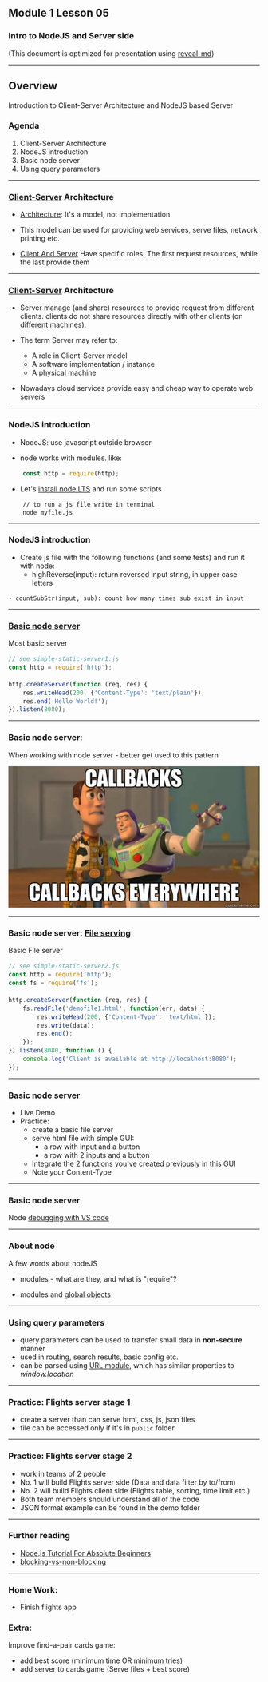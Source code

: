 ## Module 1 Lesson 05
### Intro to NodeJS and Server side
(This document is optimized for presentation using [reveal-md](https://github.com/webpro/reveal-md))

---

## Overview
Introduction to Client-Server Architecture and NodeJS based Server 

### Agenda

1. Client-Server Architecture
2. NodeJS introduction
3. Basic node server
4. Using query parameters

---

### [Client-Server](https://en.wikipedia.org/wiki/Client%E2%80%93server_model) Architecture

- [Architecture](https://www.quora.com/What-is-the-difference-between-architecture-and-protocol-software):  It's a model, not implementation
<!-- .element: class="fragment" -->

- This model can be used for providing web services, serve files, network printing etc. 
<!-- .element: class="fragment" -->

- [Client And Server](https://en.wikipedia.org/wiki/Client%E2%80%93server_model)
Have specific roles: The first request resources, while the last provide them
<!-- .element: class="fragment" -->


---

### [Client-Server](https://en.wikipedia.org/wiki/Client%E2%80%93server_model) Architecture

- Server manage (and share) resources to provide request from different clients.
clients do not share resources directly with other clients (on different machines).
<!-- .element: class="fragment" -->

- The term Server may refer to<!-- .element: class="fragment" -->:
    - A role in Client-Server model <!-- .element: class="fragment" -->
    - A software implementation / instance <!-- .element: class="fragment" -->
    - A physical machine <!-- .element: class="fragment" -->

- Nowadays cloud services provide easy and cheap way to operate web servers
<!-- .element: class="fragment" -->

---

### NodeJS introduction

 - NodeJS: use javascript outside browser
 <!-- .element: class="fragment" -->

 - node works with modules. like: 
 <!-- .element: class="fragment" -->
```js
    const http = require(http);
```
<!-- .element: class="fragment" -->

 - Let's [install node LTS](https://nodejs.org/en/) and run some scripts
<!-- .element: class="fragment" -->
``` terminal
    // to run a js file write in terminal
    node myfile.js
```
<!-- .element: class="fragment" -->
---

### NodeJS introduction

 - Create js file with the following functions (and some tests) and run it with node:
    <!-- .element: class="fragment" -->
    - highReverse(input): return reversed input string, in upper case letters
<!-- .element: class="fragment" -->
    - countSubStr(input, sub): count how many times sub exist in input
<!-- .element: class="fragment" -->
 
---

### [Basic node server](https://www.w3schools.com/nodejs/default.asp)
Most basic server
```js
// see simple-static-server1.js
const http = require('http');

http.createServer(function (req, res) {
    res.writeHead(200, {'Content-Type': 'text/plain'});
    res.end('Hello World!');
}).listen(8080);

```
---

### Basic node server: 

When working with node server - better get used to this pattern
<div>
    <img src="./assets/callbacks_everywhere.jpg">
</div>


---

### Basic node server: [File serving](https://www.w3schools.com/nodejs/nodejs_filesystem.asp)

Basic File server

```js
// see simple-static-server2.js
const http = require('http');
const fs = require('fs');

http.createServer(function (req, res) {
    fs.readFile('demofile1.html', function(err, data) {
        res.writeHead(200, {'Content-Type': 'text/html'});
        res.write(data);
        res.end();
    });
}).listen(8080, function () {
    console.log('Client is available at http://localhost:8080');
});


```

---

### Basic node server
- Live Demo
- Practice: 
    - create a basic file server
    - serve html file with simple GUI: 
        - a row with input and a button
        - a row with 2 inputs and a button
    - Integrate the 2 functions you've created previously in this GUI
    - Note your Content-Type


---

### Basic node server
Node [debugging with VS code](https://code.visualstudio.com/docs/nodejs/nodejs-tutorial)

---


### About node
A few words about nodeJS
- modules - what are they, and what is "require"?
<!-- .element: class="fragment" -->

- modules and [global objects](https://nodejs.org/api/globals.html)
<!-- .element: class="fragment" -->


---

### Using query parameters
- query parameters can be used to transfer small data in **non-secure** manner
- used in routing, search results, basic config etc.
- can be parsed using [URL module](https://www.w3schools.com/nodejs/nodejs_url.asp),
which has similar properties to *window.location*

---

### Practice: Flights server stage 1
- create a server than can serve html, css, js, json files
- file can be accessed only if it's in `public` folder


---

### Practice: Flights server stage 2
- work in teams of 2 people
- No. 1 will build Flights server side (Data and data filter by to/from)
- No. 2 will build Flights client side (Flights table, sorting, time limit etc.)
- Both team members should understand all of the code
- JSON format example can be found in the demo folder


---

### Further reading
* [Node.js Tutorial For Absolute Beginners](https://www.youtube.com/watch?v=U8XF6AFGqlc)
* [blocking-vs-non-blocking](https://nodejs.org/en/docs/guides/blocking-vs-non-blocking/)


---

### Home Work:
* Finish flights app

### Extra:
Improve find-a-pair cards game:
* add best score (minimum time OR minimum tries)
* add server to cards game (Serve files + best score)